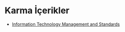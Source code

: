# Karma İçerikler

<!--Index-->

- [Information Technology Management and Standards](./Karma%20%C4%B0%C3%A7erikler/Information%20Technology%20Management%20and%20Standards.rar)

<!--Index-->

